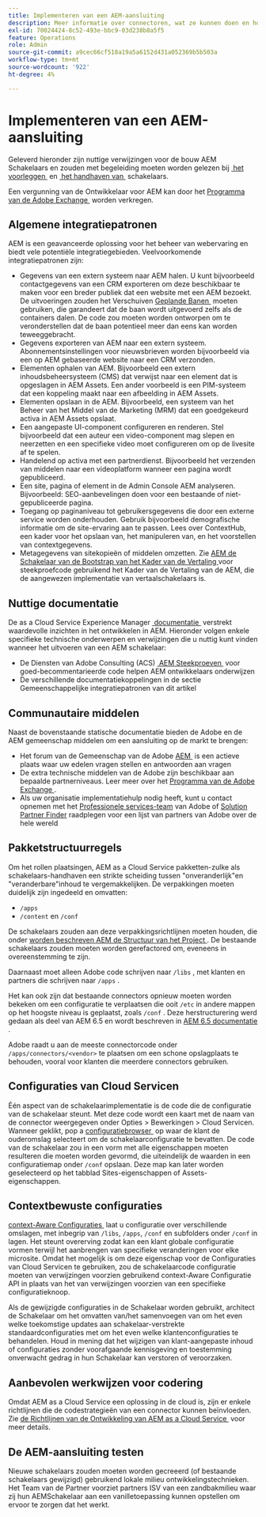 ```yaml
---
title: Implementeren van een AEM-aansluiting
description: Meer informatie over connectoren, wat ze kunnen doen en hoe u deze waardevolle tools implementeert in Experience Manager.
exl-id: 70024424-8c52-493e-bbc9-03d238b8a5f5
feature: Operations
role: Admin
source-git-commit: a9cec66cf518a19a5a6152d431a052369b5b503a
workflow-type: tm+mt
source-wordcount: '922'
ht-degree: 4%

---
```



Implementeren van een AEM-aansluiting
=============================

Geleverd hieronder zijn nuttige verwijzingen voor de bouw AEM Schakelaars en zouden met begeleiding moeten worden gelezen bij [&#x200B; het voorleggen &#x200B;](submit.md) en [&#x200B; het handhaven van &#x200B;](maintain.md) schakelaars.

Een vergunning van de Ontwikkelaar voor AEM kan door het [&#x200B; Programma van de Adobe Exchange &#x200B;](https://partners.adobe.com/technologyprogram/experiencecloud.html) worden verkregen.

Algemene integratiepatronen
---------------------------

AEM is een geavanceerde oplossing voor het beheer van webervaring en biedt vele potentiële integratiegebieden. Veelvoorkomende integratiepatronen zijn:

* Gegevens van een extern systeem naar AEM halen. U kunt bijvoorbeeld contactgegevens van een CRM exporteren om deze beschikbaar te maken voor een breder publiek dat een website met een AEM bezoekt.  De uitvoeringen zouden het Verschuiven [&#x200B; Geplande Banen &#x200B;](https://sling.apache.org/documentation/bundles/apache-sling-eventing-and-job-handling.html#scheduled-jobs) moeten gebruiken, die garandeert dat de baan wordt uitgevoerd zelfs als de containers dalen. De code zou moeten worden ontworpen om te veronderstellen dat de baan potentieel meer dan eens kan worden teweeggebracht.
* Gegevens exporteren van AEM naar een extern systeem. Abonnementsinstellingen voor nieuwsbrieven worden bijvoorbeeld via een op AEM gebaseerde website naar een CRM verzonden.
* Elementen ophalen van AEM. Bijvoorbeeld een extern inhoudsbeheersysteem (CMS) dat verwijst naar een element dat is opgeslagen in AEM Assets. Een ander voorbeeld is een PIM-systeem dat een koppeling maakt naar een afbeelding in AEM Assets.
* Elementen opslaan in de AEM. Bijvoorbeeld, een systeem van het Beheer van het Middel van de Marketing (MRM) dat een goedgekeurd activa in AEM Assets opslaat.
* Een aangepaste UI-component configureren en renderen. Stel bijvoorbeeld dat een auteur een video-component mag slepen en neerzetten en een specifieke video moet configureren om op de livesite af te spelen.
* Handelend op activa met een partnerdienst. Bijvoorbeeld het verzenden van middelen naar een videoplatform wanneer een pagina wordt gepubliceerd.
* Een site, pagina of element in de Admin Console AEM analyseren. Bijvoorbeeld: SEO-aanbevelingen doen voor een bestaande of niet-gepubliceerde pagina.
* Toegang op paginaniveau tot gebruikersgegevens die door een externe service worden onderhouden. Gebruik bijvoorbeeld demografische informatie om de site-ervaring aan te passen. Lees over ContextHub, een kader voor het opslaan van, het manipuleren van, en het voorstellen van contextgegevens.
* Metagegevens van sitekopieën of middelen omzetten. Zie [&#x200B; AEM de Schakelaar van de Bootstrap van het Kader van de Vertaling &#x200B;](https://github.com/Adobe-Marketing-Cloud/aem-translation-framework-bootstrap-connector) voor steekproefcode gebruikend het Kader van de Vertaling van de AEM, die de aangewezen implementatie van vertaalschakelaars is.


Nuttige documentatie
--------------------

De as a Cloud Service Experience Manager [&#x200B; documentatie &#x200B;](../overview/introduction.md) verstrekt waardevolle inzichten in het ontwikkelen in AEM. Hieronder volgen enkele specifieke technische onderwerpen en verwijzingen die u nuttig kunt vinden wanneer het uitvoeren van een AEM schakelaar:

* De Diensten van Adobe Consulting (ACS) [&#x200B; AEM Steekproeven &#x200B;](https://adobe-consulting-services.github.io/acs-aem-samples/) voor goed-becommentarieerde code helpen AEM ontwikkelaars onderwijzen
* De verschillende documentatiekoppelingen in de sectie Gemeenschappelijke integratiepatronen van dit artikel

Communautaire middelen
--------------------

Naast de bovenstaande statische documentatie bieden de Adobe en de AEM gemeenschap middelen om een aansluiting op de markt te brengen:

* Het forum van de Gemeenschap van de Adobe [&#x200B; AEM &#x200B;](https://help-forums.adobe.com/content/adobeforums/en/experience-manager-forum/adobe-experience-manager.html) is een actieve plaats waar uw edelen vragen stellen en antwoorden aan vragen
* De extra technische middelen van de Adobe zijn beschikbaar aan bepaalde partnerniveaus. Leer meer over het [&#x200B; Programma van de Adobe Exchange &#x200B;](https://partners.adobe.com/technologyprogram/experiencecloud.html).
* Als uw organisatie implementatiehulp nodig heeft, kunt u contact opnemen met het [Professionele services-team](https://solutionpartners.adobe.com/s/directory) van Adobe of [Solution Partner Finder](https://solutionpartners.adobe.com/s/directory/) raadplegen voor een lijst van partners van Adobe over de hele wereld

Pakketstructuurregels
-----------------------

Om het rollen plaatsingen, AEM as a Cloud Service pakketten-zulke als schakelaars-handhaven een strikte scheiding tussen &quot;onveranderlijk&quot;en &quot;veranderbare&quot;inhoud te vergemakkelijken. De verpakkingen moeten duidelijk zijn ingedeeld en omvatten:

* `/apps`
* `/content` en `/conf`

De schakelaars zouden aan deze verpakkingsrichtlijnen moeten houden, die onder [&#x200B; worden beschreven AEM de Structuur van het Project &#x200B;](/help/implementing/developing/introduction/aem-project-content-package-structure.md). De bestaande schakelaars zouden moeten worden gerefactored om, eveneens in overeenstemming te zijn.

Daarnaast moet alleen Adobe code schrijven naar `/libs` , met klanten en partners die schrijven naar `/apps` .

Het kan ook zijn dat bestaande connectors opnieuw moeten worden bekeken om een configuratie te verplaatsen die ooit `/etc` in andere mappen op het hoogste niveau is geplaatst, zoals `/conf` . Deze herstructurering werd gedaan als deel van AEM 6.5 en wordt beschreven in [&#x200B; AEM 6.5 documentatie &#x200B;](https://experienceleague.adobe.com/nl/docs/experience-manager-65/content/implementing/deploying/restructuring/repository-restructuring).

Adobe raadt u aan de meeste connectorcode onder `/apps/connectors/<vendor>` te plaatsen om een schone opslagplaats te behouden, vooral voor klanten die meerdere connectors gebruiken.

Configuraties van Cloud Servicen
-----------------------------

Één aspect van de schakelaarimplementatie is de code die de configuratie van de schakelaar steunt. Met deze code wordt een kaart met de naam van de connector weergegeven onder Opties > Bewerkingen > Cloud Servicen. Wanneer geklikt, pop a [&#x200B; configuratiebrowser &#x200B;](/help/implementing/developing/introduction/configurations.md#using-configuration-browser) op waar de klant de ouderomslag selecteert om de schakelaarconfiguratie te bevatten. De code van de schakelaar zou in een vorm met alle eigenschappen moeten resulteren die moeten worden gevormd, die uiteindelijk de waarden in een configuratiemap onder `/conf` opslaan. Deze map kan later worden geselecteerd op het tabblad Sites-eigenschappen of Assets-eigenschappen.


Contextbewuste configuraties
-----------------------------

[&#x200B; context-Aware Configuraties &#x200B;](https://sling.apache.org/documentation/bundles/context-aware-configuration/context-aware-configuration.html) laat u configuratie over verschillende omslagen, met inbegrip van `/libs`, `/apps`, `/conf` en subfolders onder `/conf` in lagen. Het steunt overerving zodat kan een klant globale configuratie vormen terwijl het aanbrengen van specifieke veranderingen voor elke microsite. Omdat het mogelijk is om deze eigenschap voor de Configuraties van Cloud Servicen te gebruiken, zou de schakelaarcode configuratie moeten van verwijzingen voorzien gebruikend context-Aware Configuratie API in plaats van het van verwijzingen voorzien van een specifieke configuratieknoop.

Als de gewijzigde configuraties in de Schakelaar worden gebruikt, architect de Schakelaar om het omvatten van/het samenvoegen van om het even welke toekomstige updates aan schakelaar-verstrekte standaardconfiguraties met om het even welke klantenconfiguraties te behandelen. Houd in mening dat het wijzigen van klant-aangepaste inhoud of configuraties zonder voorafgaande kennisgeving en toestemming onverwacht gedrag in hun Schakelaar kan verstoren of veroorzaken.

Aanbevolen werkwijzen voor codering
----------------------

Omdat AEM as a Cloud Service een oplossing in de cloud is, zijn er enkele richtlijnen die de codestrategieën van een connector kunnen beïnvloeden. Zie [&#x200B; de Richtlijnen van de Ontwikkeling van AEM as a Cloud Service &#x200B;](/help/implementing/developing/introduction/development-guidelines.md) voor meer details.

De AEM-aansluiting testen
-------------------------

Nieuwe schakelaars zouden moeten worden gecreeerd (of bestaande schakelaars gewijzigd) gebruikend lokale milieu ontwikkelingstechnieken. Het Team van de Partner voorziet partners ISV van een zandbakmilieu waar zij hun AEMSchakelaar aan een vanilletoepassing kunnen opstellen om ervoor te zorgen dat het werkt.
